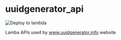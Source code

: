 # uuidgenerator_api
![Deploy to lambda](https://github.com/abaddon/uuidgenerator_api/workflows/Deploy%20to%20lambda/badge.svg)

Lamba APIs used by www.uuidgenerator.info website


